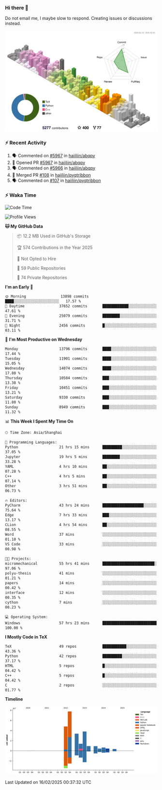 ### Hi there 👋

Do not email me, I maybe slow to respond. Creating issues or discussions instead.

![](./profile-3d-contrib/profile-season-animate.svg)

### :zap: Recent Activity

<!--START_SECTION:activity-->
1. 🗣 Commented on [#5967](https://github.com/haiiliin/abqpy/pull/5967#issuecomment-2669007302) in [haiiliin/abqpy](https://github.com/haiiliin/abqpy)
2. 💪 Opened PR [#5967](https://github.com/haiiliin/abqpy/pull/5967) in [haiiliin/abqpy](https://github.com/haiiliin/abqpy)
3. 🗣 Commented on [#5966](https://github.com/haiiliin/abqpy/issues/5966#issuecomment-2658698828) in [haiiliin/abqpy](https://github.com/haiiliin/abqpy)
4. 🎉 Merged PR [#108](https://github.com/haiiliin/pyqtribbon/pull/108) in [haiiliin/pyqtribbon](https://github.com/haiiliin/pyqtribbon)
5. 🗣 Commented on [#107](https://github.com/haiiliin/pyqtribbon/issues/107#issuecomment-2623763067) in [haiiliin/pyqtribbon](https://github.com/haiiliin/pyqtribbon)
<!--END_SECTION:activity-->

### :zap: Waka Time

<!--START_SECTION:waka-->
![Code Time](http://img.shields.io/badge/Code%20Time-73%20hrs%2058%20mins-blue)

![Profile Views](http://img.shields.io/badge/Profile%20Views-158-blue)

**🐱 My GitHub Data** 

> 📦 12.2 MB Used in GitHub's Storage 
 > 
> 🏆 574 Contributions in the Year 2025
 > 
> 🚫 Not Opted to Hire
 > 
> 📜 59 Public Repositories 
 > 
> 🔑 74 Private Repositories 
 > 
**I'm an Early 🐤** 

```text
🌞 Morning                13898 commits       ████░░░░░░░░░░░░░░░░░░░░░   17.57 % 
🌆 Daytime                37652 commits       ████████████░░░░░░░░░░░░░   47.61 % 
🌃 Evening                25079 commits       ████████░░░░░░░░░░░░░░░░░   31.71 % 
🌙 Night                  2456 commits        █░░░░░░░░░░░░░░░░░░░░░░░░   03.11 % 
```
📅 **I'm Most Productive on Wednesday** 

```text
Monday                   13796 commits       ████░░░░░░░░░░░░░░░░░░░░░   17.44 % 
Tuesday                  11901 commits       ████░░░░░░░░░░░░░░░░░░░░░   15.05 % 
Wednesday                14074 commits       ████░░░░░░░░░░░░░░░░░░░░░   17.80 % 
Thursday                 10584 commits       ███░░░░░░░░░░░░░░░░░░░░░░   13.38 % 
Friday                   10451 commits       ███░░░░░░░░░░░░░░░░░░░░░░   13.21 % 
Saturday                 9330 commits        ███░░░░░░░░░░░░░░░░░░░░░░   11.80 % 
Sunday                   8949 commits        ███░░░░░░░░░░░░░░░░░░░░░░   11.32 % 
```


📊 **This Week I Spent My Time On** 

```text
🕑︎ Time Zone: Asia/Shanghai

💬 Programming Languages: 
Python                   21 hrs 15 mins      █████████░░░░░░░░░░░░░░░░   37.05 % 
Jupyter                  19 hrs 5 mins       ████████░░░░░░░░░░░░░░░░░   33.28 % 
YAML                     4 hrs 10 mins       ██░░░░░░░░░░░░░░░░░░░░░░░   07.28 % 
C++                      4 hrs 5 mins        ██░░░░░░░░░░░░░░░░░░░░░░░   07.14 % 
Other                    3 hrs 51 mins       ██░░░░░░░░░░░░░░░░░░░░░░░   06.73 % 

🔥 Editors: 
PyCharm                  43 hrs 24 mins      ███████████████████░░░░░░   75.64 % 
Edge                     7 hrs 33 mins       ███░░░░░░░░░░░░░░░░░░░░░░   13.17 % 
CLion                    4 hrs 54 mins       ██░░░░░░░░░░░░░░░░░░░░░░░   08.55 % 
Word                     37 mins             ░░░░░░░░░░░░░░░░░░░░░░░░░   01.10 % 
VS Code                  33 mins             ░░░░░░░░░░░░░░░░░░░░░░░░░   00.98 % 

🐱‍💻 Projects: 
micromechanical          55 hrs 41 mins      ████████████████████████░   97.06 % 
polyu-thesis             41 mins             ░░░░░░░░░░░░░░░░░░░░░░░░░   01.21 % 
papers                   14 mins             ░░░░░░░░░░░░░░░░░░░░░░░░░   00.42 % 
interface                12 mins             ░░░░░░░░░░░░░░░░░░░░░░░░░   00.35 % 
cython                   7 mins              ░░░░░░░░░░░░░░░░░░░░░░░░░   00.23 % 

💻 Operating System: 
Windows                  57 hrs 23 mins      █████████████████████████   100.00 % 
```

**I Mostly Code in TeX** 

```text
TeX                      49 repos            ███████████░░░░░░░░░░░░░░   43.36 % 
Python                   42 repos            █████████░░░░░░░░░░░░░░░░   37.17 % 
HTML                     5 repos             █░░░░░░░░░░░░░░░░░░░░░░░░   04.42 % 
C++                      5 repos             █░░░░░░░░░░░░░░░░░░░░░░░░   04.42 % 
C                        2 repos             ░░░░░░░░░░░░░░░░░░░░░░░░░   01.77 % 
```



**Timeline**

![Lines of Code chart](https://raw.githubusercontent.com/haiiliin/haiiliin/main/assets/bar_graph.png)


 Last Updated on 16/02/2025 00:37:32 UTC
<!--END_SECTION:waka-->
